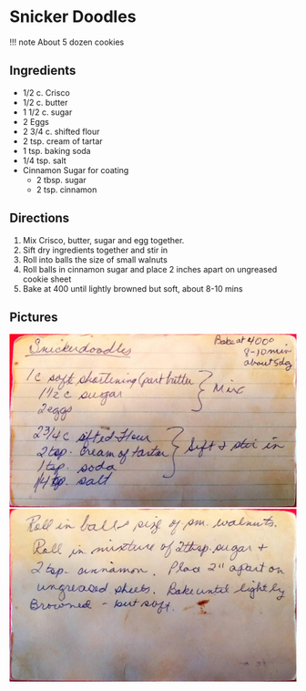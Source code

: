 Snicker Doodles
==========================================

!!! note
About 5 dozen cookies

Ingredients
-----------------------------------------------
* 1/2 c. Crisco
* 1/2 c. butter
* 1 1/2 c. sugar
* 2 Eggs
* 2 3/4 c. shifted flour
* 2 tsp. cream of tartar
* 1 tsp. baking soda
* 1/4 tsp. salt
* Cinnamon Sugar for coating
  - 2 tbsp. sugar
  - 2 tsp. cinnamon

Directions
-------------------------------------------------
1. Mix Crisco, butter, sugar and egg together.
2. Sift dry ingredients together and stir in
3. Roll into balls the size of small walnuts
4. Roll balls in cinnamon sugar and place 2 inches apart on ungreased cookie sheet
5. Bake at 400 until lightly browned but soft, about 8-10 mins

Pictures
--------------------------------------------------
![Original Recipe 1](./imgs/snickerDoodle-1.jpg)
![Original Recipe 2](./imgs/snickerDoodle-2.jpg)
